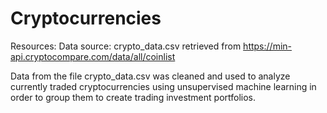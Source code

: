 # Cryptocurrencies

Resources:
Data source:  crypto_data.csv retrieved from https://min-api.cryptocompare.com/data/all/coinlist

Data from the file crypto_data.csv was cleaned and used to analyze currently traded cryptocurrencies using unsupervised machine learning in order to group them to create trading investment portfolios.